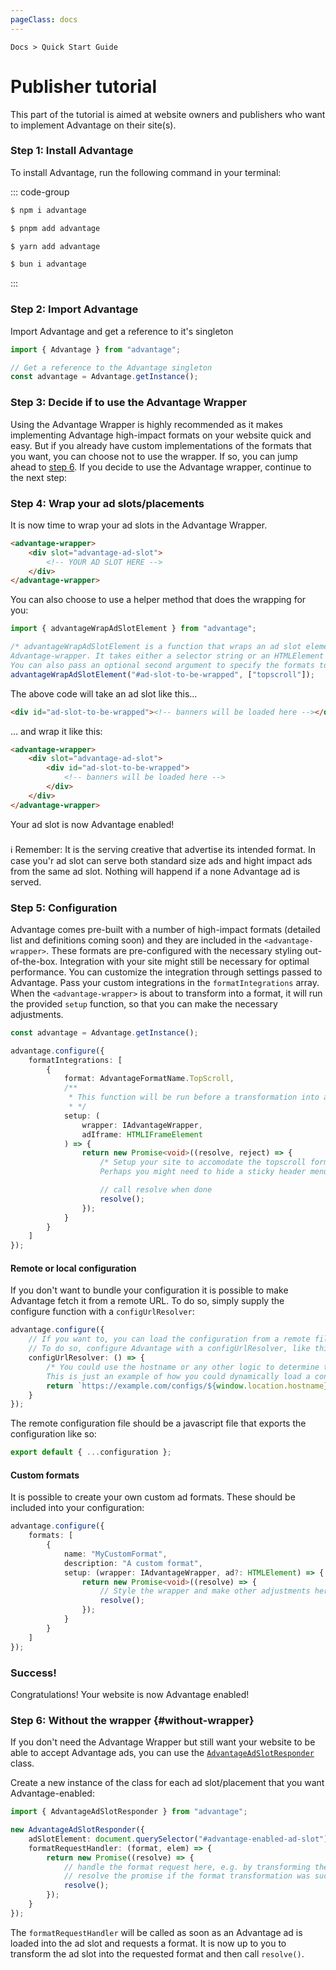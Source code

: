 ```yaml
---
pageClass: docs
---
```


<p class="text-sm text-slate-500"><code>Docs > Quick Start Guide</code></p>

# Publisher tutorial

This part of the tutorial is aimed at website owners and publishers who want to implement Advantage on their site(s).

### Step 1: Install Advantage

To install Advantage, run the following command in your terminal:

::: code-group

```sh [npm]
$ npm i advantage
```

```sh [pnpm]
$ pnpm add advantage
```

```sh [yarn]
$ yarn add advantage
```

```sh [bun]
$ bun i advantage
```

:::

### Step 2: Import Advantage

Import Advantage and get a reference to it's singleton

```ts [index.ts]
import { Advantage } from "advantage";

// Get a reference to the Advantage singleton
const advantage = Advantage.getInstance();
```

### Step 3: Decide if to use the Advantage Wrapper

Using the Advantage Wrapper is highly recommended as it makes implementing Advantage high-impact formats on your website quick and easy. But if you already have custom implementations of the formats that you want, you can choose not to use the wrapper. If so, you can jump ahead to [step 6](./publisher.html#without-wrapper). If you decide to use the Advantage wrapper, continue to the next step:

### Step 4: Wrap your ad slots/placements

It is now time to wrap your ad slots in the Advantage Wrapper.

```html
<advantage-wrapper>
    <div slot="advantage-ad-slot">
        <!-- YOUR AD SLOT HERE -->
    </div>
</advantage-wrapper>
```

You can also choose to use a helper method that does the wrapping for you:

```ts
import { advantageWrapAdSlotElement } from "advantage";

/* advantageWrapAdSlotElement is a function that wraps an ad slot element with an
Advantage-wrapper. It takes either a selector string or an HTMLElement as an argument.
You can also pass an optional second argument to specify the formats to exclude for the wrapped ad slot.*/
advantageWrapAdSlotElement("#ad-slot-to-be-wrapped", ["topscroll"]);
```

The above code will take an ad slot like this...

```html
<div id="ad-slot-to-be-wrapped"><!-- banners will be loaded here --></div>
```

... and wrap it like this:

```html
<advantage-wrapper>
    <div slot="advantage-ad-slot">
        <div id="ad-slot-to-be-wrapped">
            <!-- banners will be loaded here -->
        </div>
    </div>
</advantage-wrapper>
```

Your ad slot is now Advantage enabled!

<div class="tip custom-block" style="padding-top: 8px">
  ℹ️ Remember: It is the serving creative that advertise its intended format. In case you'r ad slot can serve both standard size ads and hight impact ads from the same ad slot. Nothing will happend if a none Advantage ad is served.     
</div>

### Step 5: Configuration

Advantage comes pre-built with a number of high-impact formats (detailed list and definitions coming soon) and they are included in the `<advantage-wrapper>`. These formats are pre-configured with the necessary styling out-of-the-box. Integration with your site might still be necessary for optimal performance. You can customize the integration through settings passed to Advantage. Pass your custom integrations in the `formatIntegrations` array. When the `<advantage-wrapper>` is about to transform into a format, it will run the provided `setup` function, so that you can make the necessary adjustments.

```ts
const advantage = Advantage.getInstance();

advantage.configure({
    formatIntegrations: [
        {
            format: AdvantageFormatName.TopScroll,
            /**
             * This function will be run before a transformation into a high-impact format, allowing you to make adjustments that might be necessary
             * */
            setup: (
                wrapper: IAdvantageWrapper,
                adIframe: HTMLIFrameElement
            ) => {
                return new Promise<void>((resolve, reject) => {
                    /* Setup your site to accomodate the topscroll format here.
                    Perhaps you might need to hide a sticky header menu or similar. */

                    // call resolve when done
                    resolve();
                });
            }
        }
    ]
});
```

#### Remote or local configuration

If you don't want to bundle your configuration it is possible to make Advantage fetch it from a remote URL. To do so, simply supply the configure function with a `configUrlResolver`:

```ts [remote config]
advantage.configure({
    // If you want to, you can load the configuration from a remote file.
    // To do so, configure Advantage with a configUrlResolver, like this:
    configUrlResolver: () => {
        /* You could use the hostname or any other logic to determine the config file, or simply return a static URL.
        This is just an example of how you could dynamically load a config file based on the current hostname */
        return `https://example.com/configs/${window.location.hostname}.js`;
    }
});
```

The remote configuration file should be a javascript file that exports the configuration like so:

```ts
export default { ...configuration };
```

#### Custom formats

It is possible to create your own custom ad formats. These should be included into your configuration:

```ts
advantage.configure({
    formats: [
        {
            name: "MyCustomFormat",
            description: "A custom format",
            setup: (wrapper: IAdvantageWrapper, ad?: HTMLElement) => {
                return new Promise<void>((resolve) => {
                    // Style the wrapper and make other adjustments here
                    resolve();
                });
            }
        }
    ]
});
```

### Success!

Congratulations! Your website is now Advantage enabled!

### Step 6: Without the wrapper {#without-wrapper}

If you don't need the Advantage Wrapper but still want your website to be able to accept Advantage ads, you can use the [`AdvantageAdSlotResponder`](../../api/classes/messaging_publisher_side.AdvantageAdSlotResponder.html) class.

Create a new instance of the class for each ad slot/placement that you want Advantage-enabled:

```ts
import { AdvantageAdSlotResponder } from "advantage";

new AdvantageAdSlotResponder({
    adSlotElement: document.querySelector("#advantage-enabled-ad-slot")!,
    formatRequestHandler: (format, elem) => {
        return new Promise((resolve) => {
            // handle the format request here, e.g. by transforming the parent element into the requested format
            // resolve the promise if the format transformation was succesful or reject it if it failed
            resolve();
        });
    }
});
```

The `formatRequestHandler` will be called as soon as an Advantage ad is loaded into the ad slot and requests a format. It is now up to you to transform the ad slot into the requested format and then call `resolve()`.
